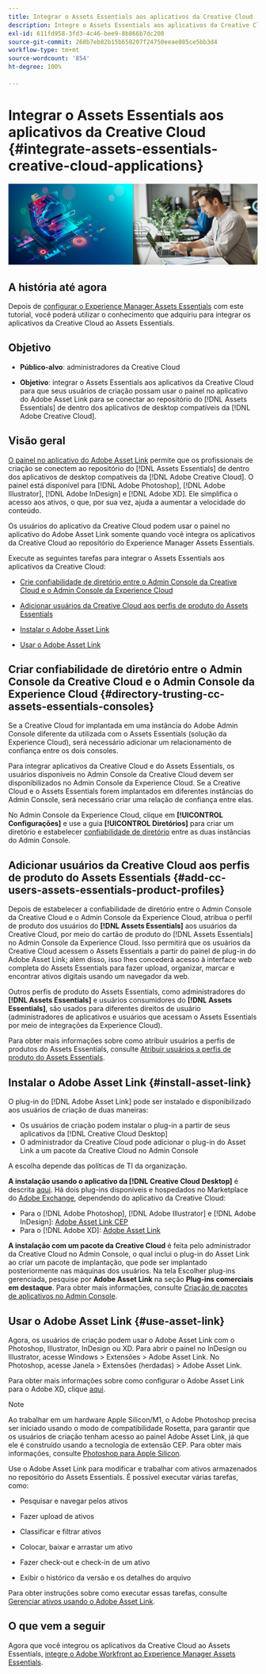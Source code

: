 ```yaml
---
title: Integrar o Assets Essentials aos aplicativos da Creative Cloud
description: Integre o Assets Essentials aos aplicativos da Creative Cloud para que você possa usar o painel no aplicativo do Adobe Asset Link para se conectar ao repositório do  [!DNL Assets Essentials]  de dentro dos aplicativos de desktop compatíveis da  [!DNL Adobe Creative Cloud] .
exl-id: 611fd958-3fd3-4c46-bee9-8b866b7dc208
source-git-commit: 268b7eb82b15b658207f24750eeae085ce5bb3d4
workflow-type: tm+mt
source-wordcount: '854'
ht-degree: 100%

---
```


# Integrar o Assets Essentials aos aplicativos da Creative Cloud {#integrate-assets-essentials-creative-cloud-applications}

![Preferência para alternar entre temas escuro e claro](assets/cce-creative-cloud.png)

## A história até agora

Depois de [configurar o Experience Manager Assets Essentials](adminster-aem-assets-essentials.md) com este tutorial, você poderá utilizar o conhecimento que adquiriu para integrar os aplicativos da Creative Cloud ao Assets Essentials.

## Objetivo

* **Público-alvo**: administradores da Creative Cloud

* **Objetivo**: integrar o Assets Essentials aos aplicativos da Creative Cloud para que seus usuários de criação possam usar o painel no aplicativo do Adobe Asset Link para se conectar ao repositório do [!DNL Assets Essentials] de dentro dos aplicativos de desktop compatíveis da [!DNL Adobe Creative Cloud].

## Visão geral

[O painel no aplicativo do Adobe Asset Link](https://www.adobe.com/br/creativecloud/business/enterprise/adobe-asset-link.html) permite que os profissionais de criação se conectem ao repositório do [!DNL Assets Essentials] de dentro dos aplicativos de desktop compatíveis da [!DNL Adobe Creative Cloud]. O painel está disponível para [!DNL Adobe Photoshop], [!DNL Adobe Illustrator], [!DNL Adobe InDesign] e [!DNL Adobe XD]. Ele simplifica o acesso aos ativos, o que, por sua vez, ajuda a aumentar a velocidade do conteúdo.

Os usuários do aplicativo da Creative Cloud podem usar o painel no aplicativo do Adobe Asset Link somente quando você integra os aplicativos da Creative Cloud ao repositório do Experience Manager Assets Essentials.

Execute as seguintes tarefas para integrar o Assets Essentials aos aplicativos da Creative Cloud:

* [Crie confiabilidade de diretório entre o Admin Console da Creative Cloud e o Admin Console da Experience Cloud](#directory-trusting-cc-assets-essentials-consoles)

* [Adicionar usuários da Creative Cloud aos perfis de produto do Assets Essentials](#add-cc-users-assets-essentials-product-profiles)

* [Instalar o Adobe Asset Link](#install-asset-link)

* [Usar o Adobe Asset Link](#use-asset-link)

## Criar confiabilidade de diretório entre o Admin Console da Creative Cloud e o Admin Console da Experience Cloud {#directory-trusting-cc-assets-essentials-consoles}

Se a Creative Cloud for implantada em uma instância do Adobe Admin Console diferente da utilizada com o Assets Essentials (solução da Experience Cloud), será necessário adicionar um relacionamento de confiança entre os dois consoles.

Para integrar aplicativos da Creative Cloud e do Assets Essentials, os usuários disponíveis no Admin Console da Creative Cloud devem ser disponibilizados no Admin Console da Experience Cloud. Se a Creative Cloud e o Assets Essentials forem implantados em diferentes instâncias do Admin Console, será necessário criar uma relação de confiança entre elas.

No Admin Console da Experience Cloud, clique em **[!UICONTROL Configurações]** e use a guia **[!UICONTROL Diretórios]** para criar um diretório e estabelecer [confiabilidade de diretório](https://helpx.adobe.com/br/enterprise/using/set-up-identity.html#directory-trusting) entre as duas instâncias do Admin Console.

## Adicionar usuários da Creative Cloud aos perfis de produto do Assets Essentials {#add-cc-users-assets-essentials-product-profiles}

Depois de estabelecer a confiabilidade de diretório entre o Admin Console da Creative Cloud e o Admin Console da Experience Cloud, atribua o perfil de produto dos usuários do **[!DNL Assets Essentials]** aos usuários da Creative Cloud, por meio do cartão de produto do [!DNL Assets Essentials] no Admin Console da Experience Cloud. Isso permitirá que os usuários da Creative Cloud acessem o Assets Essentials a partir do painel de plug-in do Adobe Asset Link; além disso, isso lhes concederá acesso à interface web completa do Assets Essentials para fazer upload, organizar, marcar e encontrar ativos digitais usando um navegador da web.

Outros perfis de produto do Assets Essentials, como administradores do **[!DNL Assets Essentials]** e usuários consumidores do **[!DNL Assets Essentials]**, são usados para diferentes direitos de usuário (administradores de aplicativos e usuários que acessam o Assets Essentials por meio de integrações da Experience Cloud).

Para obter mais informações sobre como atribuir usuários a perfis de produtos do Assets Essentials, consulte [Atribuir usuários a perfis de produto do Assets Essentials](adminster-aem-assets-essentials.md#add-users-to-product-profiles).

## Instalar o Adobe Asset Link {#install-asset-link}

O plug-in do [!DNL Adobe Asset Link] pode ser instalado e disponibilizado aos usuários de criação de duas maneiras:

* Os usuários de criação podem instalar o plug-in a partir de seus aplicativos da [!DNL Creative Cloud Desktop]
* O administrador da Creative Cloud pode adicionar o plug-in do Asset Link a um pacote da Creative Cloud no Admin Console

A escolha depende das políticas de TI da organização.

**A instalação usando o aplicativo da [!DNL Creative Cloud Desktop]** é descrita [aqui](https://helpx.adobe.com/br/creative-cloud/kb/installingextensionsandaddons.html). Há dois plug-ins disponíveis e hospedados no Marketplace do [Adobe Exchange](https://exchange.adobe.com/), dependendo do aplicativo da Creative Cloud:

* Para o [!DNL Adobe Photoshop], [!DNL Adobe Illustrator] e [!DNL Adobe InDesign]: [Adobe Asset Link CEP](https://exchange.adobe.com/creativecloud.details.106875.adobe-asset-link-cep.html)
* Para o [!DNL Adobe XD]: [Adobe Asset Link](https://exchange.adobe.com/creativecloud/plugindetails.html/app/cc/61d229b9)

**A instalação com um pacote da Creative Cloud** é feita pelo administrador da Creative Cloud no Admin Console, o qual inclui o plug-in do Asset Link ao criar um pacote de implantação, que pode ser implantado posteriormente nas máquinas dos usuários. Na tela Escolher plug-ins gerenciada, pesquise por **Adobe Asset Link** na seção **Plug-ins comerciais em destaque**. Para obter mais informações, consulte [Criação de pacotes de aplicativos no Admin Console](https://helpx.adobe.com/br/enterprise/using/package-apps-admin-console.html).

## Usar o Adobe Asset Link {#use-asset-link}

Agora, os usuários de criação podem usar o Adobe Asset Link com o Photoshop, Illustrator, InDesign ou XD. Para abrir o painel no InDesign ou Illustrator, acesse Windows > Extensões > Adobe Asset Link. No Photoshop, acesse Janela > Extensões (herdadas) > Adobe Asset Link.

Para obter mais informações sobre como configurar o Adobe Asset Link para o Adobe XD, clique [aqui](https://helpx.adobe.com/br/enterprise/using/adobe-asset-link-for-xd.html).

>[!NOTE]
>
>Ao trabalhar em um hardware Apple Silicon/M1, o Adobe Photoshop precisa ser iniciado usando o modo de compatibilidade Rosetta, para garantir que os usuários de criação tenham acesso ao painel Adobe Asset Link, já que ele é construído usando a tecnologia de extensão CEP. Para obter mais informações, consulte [Photoshop para Apple Silicon](https://helpx.adobe.com/br/photoshop/kb/photoshop-for-apple-silicon.html).


Use o Adobe Asset Link para modificar e trabalhar com ativos armazenados no repositório do Assets Essentials. É possível executar várias tarefas, como:

* Pesquisar e navegar pelos ativos

* Fazer upload de ativos

* Classificar e filtrar ativos

* Colocar, baixar e arrastar um ativo

* Fazer check-out e check-in de um ativo

* Exibir o histórico da versão e os detalhes do arquivo

Para obter instruções sobre como executar essas tarefas, consulte [Gerenciar ativos usando o Adobe Asset Link](https://helpx.adobe.com/br/enterprise/using/manage-assets-using-adobe-asset-link.html).

## O que vem a seguir

Agora que você integrou os aplicativos da Creative Cloud ao Assets Essentials, [integre o Adobe Workfront ao Experience Manager Assets Essentials](integrate-assets-essentials-workfront.md).
